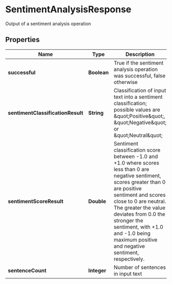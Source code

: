 

# SentimentAnalysisResponse

Output of a sentiment analysis operation

## Properties

| Name | Type | Description | Notes |
|------------ | ------------- | ------------- | -------------|
|**successful** | **Boolean** | True if the sentiment analysis operation was successful, false otherwise |  [optional] |
|**sentimentClassificationResult** | **String** | Classification of input text into a sentiment classification; possible values are \&quot;Positive\&quot;, \&quot;Negative\&quot; or \&quot;Neutral\&quot; |  [optional] |
|**sentimentScoreResult** | **Double** | Sentiment classification score between -1.0 and +1.0 where scores less than 0 are negative sentiment, scores greater than 0 are positive sentiment and scores close to 0 are neutral.  The greater the value deviates from 0.0 the stronger the sentiment, with +1.0 and -1.0 being maximum positive and negative sentiment, respectively. |  [optional] |
|**sentenceCount** | **Integer** | Number of sentences in input text |  [optional] |




